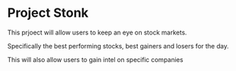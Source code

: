 # Project Stonk

This prjoect will allow users to keep an eye on stock markets.

Specifically the best performing stocks, best gainers and losers for the day. 

This will also allow users  to gain intel on specific companies 